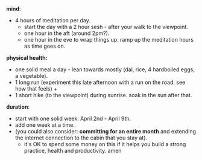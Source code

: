 **mind**:
- 4 hours of meditation per day. 
	- start the day with a 2 hour sesh - after your walk to the viewpoint.
	- one hour in the aft (around 2pm?).
	- one hour in the eve to wrap things up.
ramp up the meditation hours as time goes on.

**physical health:**
- one solid meal a day - lean towards mostly (dal, rice, 4 hardboiled eggs, a vegetable).
- 1 long run (experiment this late afternoon with a run on the road. see how that feels) + 
- 1 short hike (to the viewpoint) during sunrise. soak in the sun after that.

**duration**: 
- start with one solid week: April 2nd - April 9th.
- add one week at a time.
- (you could also consider: **committing for an entire month** and extending the internet connection to the cabin that you stay at).
	- it's OK to spend some money on this if it helps you build a strong practice, health and productivity. amen

 